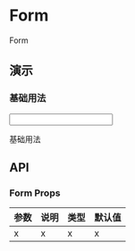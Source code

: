 # Form

Form

## 演示

<script setup lang="ts">
  import { FormItem, Input } from '../../src'
</script>

### 基础用法

<FormItem label="手机号码">
  <Input></Input>
</FormItem>

基础用法

## API

### Form Props

| 参数 | 说明 | 类型 | 默认值 |
| ---- | ---- | ---- | ------ |
| x    | x    | x    | x      |
